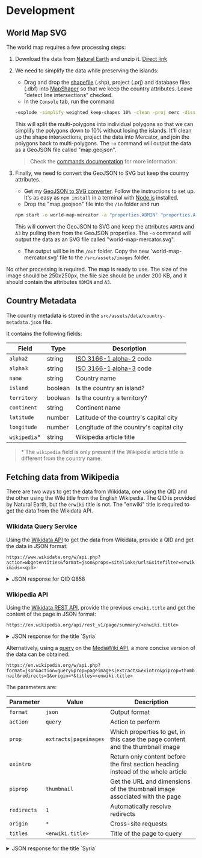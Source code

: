 # Development

## World Map SVG

The world map requires a few processing steps:

1. Download the data from [Natural Earth](https://www.naturalearthdata.com/downloads/50m-cultural-vectors/) and unzip it. [Direct link](https://www.naturalearthdata.com/http//www.naturalearthdata.com/download/50m/cultural/ne_50m_admin_0_countries.zip)
2. We need to simplify the data while preserving the islands:

   - Drag and drop the [shapefile](https://en.wikipedia.org/wiki/Shapefile) (.shp), project (.prj) and database files (.dbf) into [MapShaper](https://mapshaper.org/) so that we keep the country attributes. Leave "detect line intersections" checked.
   - In the `Console` tab, run the command

   ```bash
   -explode -simplify weighted keep-shapes 10% -clean -proj merc -dissolve ADM0_A3 copy-fields=ADMIN -o map.geojson format=geojson
   ```

   This will split the multi-polygons into individual polygons so that we can simplify the polygons down to 10% without losing the islands. It'll clean up the shape intersections, project the data into Mercator, and join the polygons back to multi-polygons. The `-o` command will output the data as a GeoJSON file called "map.geojson".

   > Check the [commands documentation](https://github.com/mbloch/mapshaper/wiki/Command-Reference) for more information.

3. Finally, we need to convert the GeoJSON to SVG but keep the country attributes.

   - Get my [GeoJSON to SVG converter](github.com/digitalNaut/geojson2svg). Follow the instructions to set up. It's as easy as `npm install` in a terminal with [Node.js](https://nodejs.org/en/) installed.
   - Drop the "map.geojson" file into the `/in` folder and run

   ```bash
   npm start -o world-map-mercator -a "properties.ADMIN" "properties.ADM0_A3 A3"
   ```

   This will convert the GeoJSON to SVG and keep the attributes `ADMIN` and `A3` by pulling them from the GeoJSON properties. The `-o` command will output the data as an SVG file called "world-map-mercator.svg".

   - The output will be in the `/out` folder. Copy the new 'world-map-mercator.svg' file to the `/src/assets/images` folder.

No other processing is required. The map is ready to use. The size of the image should be 250x250px, the file size should be under 200 KB, and it should contain the attributes `ADMIN` and `A3`.

## Country Metadata

The country metadata is stored in the `src/assets/data/country-metadata.json` file.

It contains the following fields:

| Field         | Type    | Description                                                                 |
| ------------- | ------- | --------------------------------------------------------------------------- |
| `alpha2`      | string  | [ISO 3166-1 alpha-2](https://en.wikipedia.org/wiki/ISO_3166-1_alpha-2) code |
| `alpha3`      | string  | [ISO 3166-1 alpha-3](https://en.wikipedia.org/wiki/ISO_3166-1_alpha-3) code |
| `name`        | string  | Country name                                                                |
| `island`      | boolean | Is the country an island?                                                   |
| `territory`   | boolean | Is the country a territory?                                                 |
| `continent`   | string  | Continent name                                                              |
| `latitude`    | number  | Latitude of the country's capital city                                      |
| `longitude`   | number  | Longitude of the country's capital city                                     |
| `wikipedia`\* | string  | Wikipedia article title                                                     |

> \* The `wikipedia` field is only present if the Wikipedia article title is different from the country name.

## Fetching data from Wikipedia

There are two ways to get the data from Wikidata, one using the QID and the other using the Wiki title from the English Wikipedia. The QID is provided by Natural Earth, but the `enwiki` title is not. The "enwiki" title is required to get the data from the Wikidata API.

### Wikidata Query Service

Using the [Wikidata API](https://www.wikidata.org/w/api.php) to get the data from Wikidata, provide a QID and get the data in JSON format:

`https://www.wikidata.org/w/api.php?action=wbgetentities&format=json&props=sitelinks/urls&sitefilter=enwiki&ids=<qid>`

<details>
  <summary>JSON response for QID Q858</summary>

```json
{
  "entities": {
    "Q858": {
      "type": "item",
      "id": "Q858",
      "sitelinks": {
        "enwiki": {
          "site": "enwiki",
          "title": "Syria",
          "badges": [],
          "url": "https://en.wikipedia.org/wiki/Syria"
        }
      }
    }
  },
  "success": 1
}
```

</details>

### Wikipedia API

Using the [Wikidata REST API](https://en.wikipedia.org/api/rest_v1/), provide the previous `enwiki.title` and get the content of the page in JSON format:

`https://en.wikipedia.org/api/rest_v1/page/summary/<enwiki.title>`

<details>
   <summary>JSON response for the title `Syria`</summary>

```json
{
  "type": "standard",
  "title": "Syria",
  "displaytitle": "<span class=\"mw-page-title-main\">Syria</span>",
  "namespace": { "id": 0, "text": "" },
  "wikibase_item": "Q858",
  "titles": {
    "canonical": "Syria",
    "normalized": "Syria",
    "display": "<span class=\"mw-page-title-main\">Syria</span>"
  },
  "pageid": 7515849,
  "thumbnail": {
    "source": "https://upload.wikimedia.org/wikipedia/commons/thumb/5/53/Flag_of_Syria.svg/320px-Flag_of_Syria.svg.png",
    "width": 320,
    "height": 213
  },
  "originalimage": {
    "source": "https://upload.wikimedia.org/wikipedia/commons/thumb/5/53/Flag_of_Syria.svg/900px-Flag_of_Syria.svg.png",
    "width": 900,
    "height": 600
  },
  "lang": "en",
  "dir": "ltr",
  "revision": "1165189429",
  "tid": "7bbab500-21a8-11ee-84b8-3f06ad190a96",
  "timestamp": "2023-07-13T15:39:25Z",
  "description": "Country in West Asia",
  "description_source": "local",
  "coordinates": { "lat": 35, "lon": 38 },
  "content_urls": {
    "desktop": {
      "page": "https://en.wikipedia.org/wiki/Syria",
      "revisions": "https://en.wikipedia.org/wiki/Syria?action=history",
      "edit": "https://en.wikipedia.org/wiki/Syria?action=edit",
      "talk": "https://en.wikipedia.org/wiki/Talk:Syria"
    },
    "mobile": {
      "page": "https://en.m.wikipedia.org/wiki/Syria",
      "revisions": "https://en.m.wikipedia.org/wiki/Special:History/Syria",
      "edit": "https://en.m.wikipedia.org/wiki/Syria?action=edit",
      "talk": "https://en.m.wikipedia.org/wiki/Talk:Syria"
    }
  },
  "extract": "Syria, officially the Syrian Arab Republic, is a West Asian country located in the Eastern Mediterranean and the Levant. It is a unitary republic that consists of 14 governorates (subdivisions), and is bordered by the Mediterranean Sea to the west, Turkey to the north, Iraq to the east and southeast, Jordan to the south, and Israel and Lebanon to the southwest. Cyprus lies to the west across the Mediterranean Sea. A country of fertile plains, high mountains, and deserts, Syria is home to diverse ethnic and religious groups, including the majority Syrian Arabs, Kurds, Turkmens, Assyrians, Circassians, Armenians, Albanians, Greeks, and Chechens. Religious groups include Muslims, Christians, Alawites, Druze, and Yazidis. The capital and largest city of Syria is Damascus. Arabs are the largest ethnic group, and Sunni Muslims are the largest religious group. Syria is the only country that is governed by Ba'athists, who advocate Arab socialism and Arab nationalism. Syria is a member of the Non-Aligned Movement and the Arab League.",
  "extract_html": "<p><b>Syria</b>, officially the <b>Syrian Arab Republic</b>, is a West Asian country located in the Eastern Mediterranean and the Levant. It is a unitary republic that consists of 14 governorates (subdivisions), and is bordered by the Mediterranean Sea to the west, Turkey to the north, Iraq to the east and southeast, Jordan to the south, and Israel and Lebanon to the southwest. Cyprus lies to the west across the Mediterranean Sea. A country of fertile plains, high mountains, and deserts, Syria is home to diverse ethnic and religious groups, including the majority Syrian Arabs, Kurds, Turkmens, Assyrians, Circassians, Armenians, Albanians, Greeks, and Chechens. Religious groups include Muslims, Christians, Alawites, Druze, and Yazidis. The capital and largest city of Syria is Damascus. Arabs are the largest ethnic group, and Sunni Muslims are the largest religious group. Syria is the only country that is governed by Ba'athists, who advocate Arab socialism and Arab nationalism. Syria is a member of the Non-Aligned Movement and the Arab League.</p>"
}
```

</details>

Alternatively, using a [query](https://en.wikipedia.org/w/api.php?action=help&modules=query) on the [MediaWiki API](https://en.wikipedia.org/w/api.php), a more concise version of the data can be obtained:

`https://en.wikipedia.org/w/api.php?format=json&action=query&prop=pageimages|extracts&exintro&piprop=thumbnail&redirects=1&origin=*&titles=<enwiki.title>`

The parameters are:

| Parameter   | Value                  | Description                                                                       |
| ----------- | ---------------------- | --------------------------------------------------------------------------------- |
| `format`    | `json`                 | Output format                                                                     |
| `action`    | `query`                | Action to perform                                                                 |
| `prop`      | `extracts\|pageimages` | Which properties to get, in this case the page content and the thumbnail image    |
| `exintro`   |                        | Return only content before the first section heading instead of the whole article |
| `piprop`    | `thumbnail`            | Get the URL and dimensions of the thumbnail image associated with the page        |
| `redirects` | `1`                    | Automatically resolve redirects                                                   |
| `origin`    | `*`                    | Cross-site requests                                                               |
| `titles`    | `<enwiki.title>`       | Title of the page to query                                                        |

<details>
   <summary>JSON response for the title `Syria`</summary>

```json
{
  "batchcomplete": "",
  "warnings": {
    "extracts": {
      "*": "HTML may be malformed and/or unbalanced and may omit inline images. Use at your own risk. Known problems are listed at https://www.mediawiki.org/wiki/Special:MyLanguage/Extension:TextExtracts#Caveats."
    }
  },
  "query": {
    "pages": {
      "7515849": {
        "pageid": 7515849,
        "ns": 0,
        "title": "Syria",
        "extract": "<p class=\"mw-empty-elt\">\n\n</p>\n<p><b>Syria</b> (Arabic: <span lang=\"ar\" dir=\"rtl\">\u0633\u064f\u0648\u0631\u0650\u064a\u064e\u0627 or \u0633\u064f\u0648\u0631\u0650\u064a\u064e\u0629</span>, <small>romanized:\u00a0</small><span title=\"Arabic-language romanization\"><i lang=\"ar-Latn\">S\u016briy\u0101</i></span>), officially the <b>Syrian Arab Republic</b> (Arabic: <span lang=\"ar\" dir=\"rtl\">\u0627\u0644\u062c\u0645\u0647\u0648\u0631\u064a\u0629 \u0627\u0644\u0639\u0631\u0628\u064a\u0629 \u0627\u0644\u0633\u0648\u0631\u064a\u0629</span>, <small>romanized:\u00a0</small><span title=\"Arabic-language romanization\"><i lang=\"ar-Latn\">al-Jumh\u016br\u012byah al-\u02bbArab\u012byah as-S\u016br\u012byah</i></span>), is a West Asian country located in the Eastern Mediterranean and the Levant. It is a unitary republic that consists of 14 governorates (subdivisions), and is bordered by the Mediterranean Sea to the west, Turkey to the north, Iraq to the east and southeast, Jordan to the south, and Israel and Lebanon to the southwest. Cyprus lies to the west across the Mediterranean Sea. A country of fertile plains, high mountains, and deserts, Syria is home to diverse ethnic and religious groups, including the majority Syrian Arabs, Kurds, Turkmens, Assyrians, Circassians, Armenians, Albanians, Greeks, and Chechens. Religious groups include Muslims, Christians, Alawites, Druze, and Yazidis. The capital and largest city of Syria is Damascus. Arabs are the largest ethnic group, and Sunni Muslims are the largest religious group. Syria is the only country that is governed by Ba'athists, who advocate Arab socialism and Arab nationalism. Syria is a member of the Non-Aligned Movement and the Arab League. \n</p><p>The name \"Syria\" historically referred to a wider region, broadly synonymous with the Levant, and known in Arabic as <i>al-Sham</i>. The modern state encompasses the sites of several ancient kingdoms and empires, including the Eblan civilization of the 3rd millennium BC. Aleppo and the capital city Damascus are among the oldest continuously inhabited cities in the world. In the Islamic era, Damascus was the seat of the Umayyad Caliphate and a provincial capital of the Mamluk Sultanate in Egypt. The modern Syrian state was established in the mid-20th century after centuries of Ottoman rule. After a period as a French mandate (1923\u20131946), the newly-created state represented the largest Arab state to emerge from the formerly Ottoman-ruled Syrian provinces. It gained <i>de jure</i> independence as a democratic parliamentary republic on 24 October 1945 when the Republic of Syria became a founding member of the United Nations, an act which legally ended the former French mandate (although French troops did not leave the country until April 1946).\n</p><p>The post-independence period was tumultuous, with multiple military coups and coup attempts shaking the country between 1949 and 1971. In 1958, Syria entered a brief union with Egypt called the United Arab Republic, which was terminated by the 1961 Syrian coup d'\u00e9tat. The republic was renamed as the Arab Republic of Syria in late 1961 after the December 1 constitutional referendum of that year. A significant event was the 1963 coup d'\u00e9tat carried out by the military committee of the Arab Socialist Ba'ath Party which established a one-party state. It ran Syria under emergency law from 1963 to 2011, effectively suspending constitutional protections for citizens. Internal power-struggles within neo-Ba'athist factions caused further coups in 1966 and 1970, which eventually resulted in the seizure of power by General Hafez al-Assad. Assad assigned Alawite loyalists to key posts in the armed forces, bureaucracy, <i>Mukhabarat</i> and the ruling elite; effectively establishing an \"Alawi minority rule\" to consolidate power within his family.</p><p>After the death of Hafez al-Assad in 2000, his son Bashar al-Assad inherited the presidency and political system centered around a cult of personality to the al-Assad family. The Ba'ath regime is a totalitarian dictatorship that has been internationally condemned for its political repression alongside its numerous human rights abuses, including summary executions, massive censorship, forced disappearances, mass-murders, barrel-bombings, chemical attacks and other war-crimes. Following its violent suppression of the Arab Spring protests of the 2011 Syrian Revolution, the Syrian government was suspended from the Arab League in November 2011 for over 11 years, until its reinstatement in 2023. Syria quit the Union for the Mediterranean the following month. Since July 2011, Syria has been embroiled in a multi-sided civil war, with involvement of different countries. Organisation of Islamic Cooperation suspended Syria in August 2012 citing \"deep concern at the massacres and inhuman acts\" perpetrated by forces loyal to Bashar al-Assad. As of 2020, three political entities \u2013 the Syrian Interim Government, Syrian Salvation Government, and Autonomous Administration of North and East Syria \u2013 have emerged in Syrian territory to challenge Assad's rule.\n</p><p>Being ranked third last on the 2022 Global Peace Index and 5th highest in the 2023 Fragile States Index, Syria is one of the most violent countries in the world. The country is amongst the most dangerous places for journalism and is ranked 6th worst in 2023 World Press Freedom Index. Syria is the most corrupt country in the MENA region and was ranked the second lowest globally on the 2022 Corruption Perceptions Index.  The country has also become the epicentre of a state-sponsored multi-billion dollar illicit drug cartel, the largest in the world. The Syrian civil war has killed more than 570,000 people, with pro-Assad forces causing more than 90% of the total civilian casualties. The war led to the Syrian refugee crisis, with an estimated 7.6 million internally displaced people (July 2015 UNHCR figure) and over 5 million refugees (July 2017 registered by UNHCR), making population assessment difficult in recent years. The war has also worsened economic conditions, with more than 90% of the population living in poverty and 80% facing food insecurity.</p>\n\n\n"
      }
    }
  }
}
```

</details>
